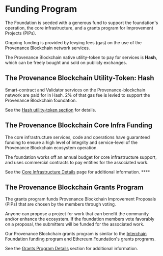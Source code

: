 # Funding Program

The Foundation is seeded with a generous fund to support the foundation's operation, the core infrastructure, and a grants program for Improvement Projects \(PIPs\). 

Ongoing funding is provided by levying fees \(gas\) on the use of the Provenance Blockchain network services. 

The Provenance Blockchain native utility-token to pay for services is **Hash**, which can be freely bought and sold on publicly exchanges.

## **The** Provenance Blockchain **Utility-Token: Hash**

Smart-contract and Validator services on the Provenance-blockchain network are paid for in Hash.  2% of that gas fee is levied to support the Provenance Blockchain foundation.

See the [Hash utility-token section](../../faq/hash-utility-token-faq.md) for details. 

## **The** Provenance Blockchain **Core Infra Funding**

The core infrastructure services, code and operations have guaranteed funding to ensure a high level of integrity and service-level of the Provenance Blockchain ecosystem operation.

The foundation works off an annual budget for core infrastructure support, and uses commercial contracts to pay entities for the associated work.

See the [Core Infrastructure Details](core-infrastructure-details.md) page for additional information. ****

## **The** Provenance Blockchain **Grants Program**

The grants program funds Provenance Blockchain Improvement Proposals \(PIPs\) that are chosen by the members through voting.

Anyone can propose a project for work that can benefit the community and/or enhance the ecosystem. If the foundation members vote favorably on a proposal, the submitters will be funded for the associated work.

Our Provenance Blockchain grants program is similar to the [Interchain Foundation funding program](https://interchain.io/funding/) and [Ethereum Foundation's grants](https://github.com/ethereum/ethereum-org/blob/master/subdomains/grants.md) programs.

See the [Grants Program Details](grants-program-details.md) section for additional information.

